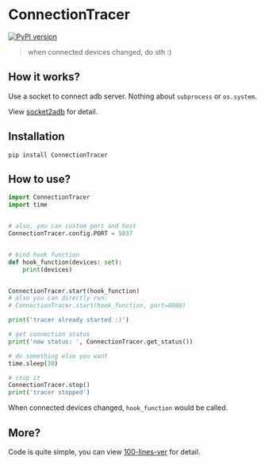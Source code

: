 # ConnectionTracer

[![PyPI version](https://badge.fury.io/py/ConnectionTracer.svg)](https://badge.fury.io/py/ConnectionTracer)

> when connected devices changed, do sth :)

## How it works?

Use a socket to connect adb server. Nothing about `subprocess` or `os.system`.

View [socket2adb](https://github.com/williamfzc/socket2adb) for detail.

## Installation

```
pip install ConnectionTracer 
```

## How to use?

```python
import ConnectionTracer
import time


# also, you can custom port and host
ConnectionTracer.config.PORT = 5037


# bind hook function
def hook_function(devices: set):
    print(devices)


ConnectionTracer.start(hook_function)
# also you can directly run:
# ConnectionTracer.start(hook_function, port=8080)

print('tracer already started :)')

# get connection status
print('now status: ', ConnectionTracer.get_status())

# do something else you want
time.sleep(30)

# stop it
ConnectionTracer.stop()
print('tracer stopped')
```

When connected devices changed, `hook_function` would be called.

## More?

Code is quite simple, you can view [100-lines-ver](https://github.com/williamfzc/ConnectionTracer/blob/99aaea27e7014ded49bae02bfee3ce9f8bd2e14c/ConnectionTracer.py) for detail.

